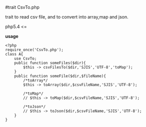 #trait CsvTo.php

trait to read csv file, and to convert into array,map and json.

php5.4 <=

**usage**
     
    <?php  
    require_once('CsvTo.php');  
    class A{  
        use CsvTo;  
        public function someFiles($dir){  
            $this -> csvFilesTo($dir,'SJIS','UTF-8','toMap');  
        }  
        public function someFile($dir,$fileName){  
            /*toArray*/
            $this -> toArray($dir,$csvFileName,'SJIS','UTF-8');
            
            /*toMap*/
            // $this -> toMap($dir,$csvFileName,'SJIS','UTF-8');
            
            /*toJson*/
            // $this -> toJson($dir,$csvFileName,'SJIS','UTF-8');
        }  
    }  
     

